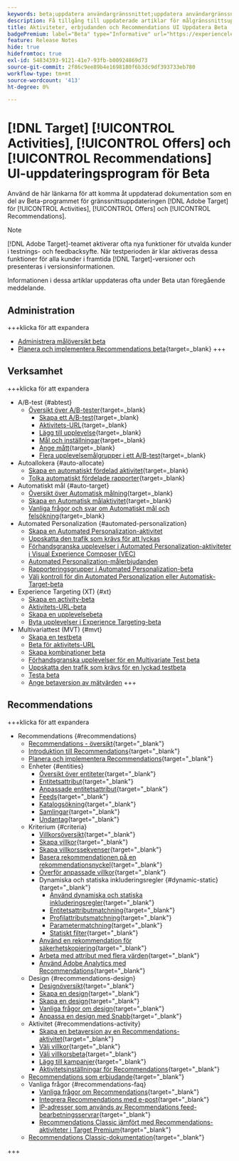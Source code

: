 ```yaml
---
keywords: beta;uppdatera användargränssnittet;uppdatera användargränssnittet;
description: Få tillgång till uppdaterade artiklar för målgränssnittsuppdateringen för aktiviteter, erbjudanden och Recommendations
title: Aktiviteter, erbjudanden och Recommendations UI Uppdatera Beta
badgePremium: label="Beta" type="Informative" url="https://experienceleague.adobe.com/docs/target/using/introduction/intro.html?lang=en#beta newtab=true" tooltip="Läs mer om programmet  [!DNL Target] Beta."
feature: Release Notes
hide: true
hidefromtoc: true
exl-id: 54834393-9121-41e7-93fb-b00924869d73
source-git-commit: 2f86c9ee89b4e1698180f6b3dc9df393733eb780
workflow-type: tm+mt
source-wordcount: '413'
ht-degree: 0%

---
```


# [!DNL Target] [!UICONTROL Activities], [!UICONTROL Offers] och [!UICONTROL Recommendations] UI-uppdateringsprogram för Beta

Använd de här länkarna för att komma åt uppdaterad dokumentation som en del av Beta-programmet för gränssnittsuppdateringen [!DNL Adobe Target] för [!UICONTROL Activities], [!UICONTROL Offers] och [!UICONTROL Recommendations].

>[!NOTE]
>
>[!DNL Adobe Target]-teamet aktiverar ofta nya funktioner för utvalda kunder i testnings- och feedbacksyfte. När testperioden är klar aktiveras dessa funktioner för alla kunder i framtida [!DNL Target]-versioner och presenteras i versionsinformationen.
>
>Informationen i dessa artiklar uppdateras ofta under Beta utan föregående meddelande.

## Administration

+++klicka för att expandera

* [Administrera målöversikt beta](administrating-target/administrating-target-beta.md)
* [Planera och implementera Recommendations beta](https://experienceleague.adobe.com/en/docs/target-dev/developer/recommendations-beta){target=_blank}
+++

## Verksamhet

+++klicka för att expandera

* A/B-test {#abtest}
   * [Översikt över A/B-tester](c-activities/t-test-ab/test-ab-beta.md){target=_blank}
      * [Skapa ett A/B-test](c-activities/t-test-ab/t-test-create-ab/test-create-ab-beta.md){target=_blank}
      * [Aktivitets-URL](c-activities/t-test-ab/t-test-create-ab/ab-activity-url-beta.md){target=_blank}
      * [Lägg till upplevelse](c-activities/t-test-ab/t-test-create-ab/ab-add-experience-beta.md){target=_blank}
      * [Mål och inställningar](c-activities/t-test-ab/t-test-create-ab/ab-goals-and-settings-beta.md){target=_blank}
      * [Ange mått](c-activities/t-test-ab/t-test-create-ab/ab-set-metrics-beta.md){target=_blank}
      * [Flera upplevelsemålgrupper i ett A/B-test](c-activities/t-test-ab/t-test-create-ab/target-experience-to-multiple-audiences-beta.md){target=_blank}
* Autoallokera {#auto-allocate}
   * [Skapa en automatiskt fördelad aktivitet](/help/main/c-activities/automated-traffic-allocation/create-auto-allocate-activity-beta.md){target=_blank}
   * [Tolka automatiskt fördelade rapporter](c-activities/automated-traffic-allocation/determine-winner-beta.md){target=_blank}
* Automatiskt mål {#auto-target}
   * [Översikt över Automatisk målning](/help/main/c-activities/auto-target/auto-target-to-optimize-beta.md){target=_blank}
   * [Skapa en Automatisk målaktivitet](/help/main/c-activities/auto-target/create-auto-target-beta.md){target=_blank}
   * [Vanliga frågor och svar om Automatiskt mål och felsökning](/help/main/c-activities/auto-target/auto-target-troubleshooting-faqs.md){target=_blank}
* Automated Personalization {#automated-personalization}
   * [Skapa en Automated Personalization-aktivitet](/help/main/c-activities/t-automated-personalization/create-ap-activity-beta.md)
   * [Uppskatta den trafik som krävs för att lyckas](https://experienceleague.adobe.com/en/docs/target/using/activities/automated-personalization/ap-traffic-estimator-beta)
   * [Förhandsgranska upplevelser i Automated Personalization-aktiviteter i Visual Experience Composer (VEC)](https://experienceleague.adobe.com/en/docs/target/using/activities/automated-personalization/ap-preview-experiences-beta)
   * [Automated Personalization-målerbjudanden](https://experienceleague.adobe.com/en/docs/target/using/activities/automated-personalization/ap-target-offers)
   * [Rapporteringsgrupper i Automated Personalization-beta](/help/main/c-activities/t-automated-personalization/offer-reporting-groups-in-automated-personalization-beta.md)
   * [Välj kontroll för din Automated Personalization eller Automatisk-Target-beta](c-activities/t-automated-personalization/experience-as-control-beta.md)
* Experience Targeting (XT) {#xt}
   * [Skapa en activity-beta](c-activities/t-experience-target/t-xt-create/xt-create-beta.md)
   * [Aktivitets-URL-beta](c-activities/t-experience-target/t-xt-create/xt-activity-url-beta.md)
   * [Skapa en upplevelsebeta](c-activities/t-experience-target/t-xt-create/xt-add-experience-beta.md)
   * [Byta upplevelser i Experience Targeting-beta](c-activities/t-experience-target/t-xt-create/xt-switching-experiences-beta.md)
* Multivariattest (MVT) {#mvt}
   * [Skapa en testbeta](c-activities/c-multivariate-testing/t-create-multivariate-test/create-multivariate-test-beta.md)
   * [Beta för aktivitets-URL](c-activities/c-multivariate-testing/t-create-multivariate-test/url-beta.md)
   * [Skapa kombinationer beta](c-activities/c-multivariate-testing/t-create-multivariate-test/add-offers-beta.md)
   * [Förhandsgranska upplevelser för en Multivariate Test beta](c-activities/c-multivariate-testing/t-create-multivariate-test/preview-experiences-beta.md)
   * [Uppskatta den trafik som krävs för en lyckad testbeta](c-activities/c-multivariate-testing/t-create-multivariate-test/traffic-estimator-beta.md)
   * [Testa beta](c-activities/c-multivariate-testing/t-create-multivariate-test/test-summary-beta.md)
   * [Ange betaversion av mätvärden](c-activities/c-multivariate-testing/t-create-multivariate-test/mvt-set-metrics-beta.md)
+++

## Recommendations

+++klicka för att expandera

* Recommendations {#recommendations}
   * [Recommendations - översikt](c-recommendations/recommendations.md){target="_blank"}
   * [Introduktion till Recommendations](c-recommendations/introduction-to-recommendations.md){target="_blank"}
   * [Planera och implementera Recommendations](c-recommendations/plan-implement.md){target="_blank"}
   * Enheter {#entities}
      * [Översikt över entiteter](c-recommendations/c-products/products.md){target="_blank"}
      * [Entitetsattribut](c-recommendations/c-products/entity-attributes.md){target="_blank"}
      * [Anpassade entitetsattribut](c-recommendations/c-products/custom-entity-attributes.md){target="_blank"}
      * [Feeds](/help/main/c-recommendations/c-products/feeds-beta.md){target="_blank"}
      * [Katalogsökning](/help/main/c-recommendations/c-products/catalog-search-beta.md){target="_blank"}
      * [Samlingar](/help/main/c-recommendations/c-products/collections-beta.md){target="_blank"}
      * [Undantag](/help/main/c-recommendations/c-products/exclusions-beta.md){target="_blank"}
   * Kriterium {#criteria}
      * [Villkorsöversikt](/help/main/c-recommendations/c-algorithms/algorithms-beta.md){target="_blank"}
      * [Skapa villkor](/help/main/c-recommendations/c-algorithms/create-new-algorithm-beta.md){target="_blank"}
      * [Skapa villkorssekvenser](/help/main/c-recommendations/c-algorithms/create-criteria-sequence-beta.md){target="_blank"}
      * [Basera rekommendationen på en rekommendationsnyckel](/help/main/c-recommendations/c-algorithms/base-the-recommendation-on-a-recommendation-key-beta.md){target="_blank"}
      * [Överför anpassade villkor](/help/main/c-recommendations/c-algorithms/recommendations-csv-beta.md){target="_blank"}
      * Dynamiska och statiska inkluderingsregler {#dynamic-static}{target="_blank"}
         * [Använd dynamiska och statiska inkluderingsregler](/help/main/c-recommendations/c-algorithms/use-dynamic-and-static-inclusion-rules-beta.md){target="_blank"}
         * [Entitetsattributmatchning](/help/main/c-recommendations/c-algorithms/entity-attribute-matching-beta.md){target="_blank"}
         * [Profilattributsmatchning](/help/main/c-recommendations/c-algorithms/profile-attribute-matching-beta.md){target="_blank"}
         * [Parametermatchning](/help/main/c-recommendations/c-algorithms/parameter-matching-beta.md){target="_blank"}
         * [Statiskt filter](/help/main/c-recommendations/c-algorithms/static-value-beta.md){target="_blank"}
      * [Använd en rekommendation för säkerhetskopiering](/help/main/c-recommendations/c-algorithms/backup-recs-beta.md){target="_blank"}
      * [Arbeta med attribut med flera värden](/help/main/c-recommendations/c-algorithms/work-with-multi-value-attributes-beta.md){target="_blank"}
      * [Använd Adobe Analytics med Recommendations](/help/main/c-recommendations/c-algorithms/use-adobe-analytics-with-recommendations-beta.md){target="_blank"}
   * Design {#recommendations-design}
      * [Designöversikt](c-recommendations/c-design-overview/design-overview.md){target="_blank"}
      * [Skapa en design](c-recommendations/c-design-overview/create-design.md){target="_blank"}
      * [Skapa en design](/help/main/c-recommendations/c-design-overview/create-design-beta.md){target="_blank"}
      * [Vanliga frågor om design](c-recommendations/c-design-overview/template-faq.md){target="_blank"}
      * [Anpassa en design med Snabb](c-recommendations/c-design-overview/customizing-a-template.md){target="_blank"}
   * Aktivitet {#recommendations-activity}
      * [Skapa en betaversion av en Recommendations-aktivitet](c-recommendations/t-create-recs-activity/create-recs-activity-beta.md){target="_blank"}
      * [Välj villkor](c-recommendations/t-create-recs-activity/algo-select-recs.md){target="_blank"}
      * [Välj villkorsbeta](/help/main/c-recommendations/t-create-recs-activity/algo-select-rec-beta.md){target="_blank"}
      * [Lägg till kampanjer](c-recommendations/t-create-recs-activity/adding-promotions.md){target="_blank"}
      * [Aktivitetsinställningar för Recommendations](c-recommendations/t-create-recs-activity/recs-activity-settings.md){target="_blank"}
   * [Recommendations som erbjudande](c-recommendations/recommendations-as-an-offer.md){target="_blank"}
   * Vanliga frågor {#recommendations-faq}
      * [Vanliga frågor om Recommendations](c-recommendations/c-recommendations-faq/recommendations-faq.md){target="_blank"}
      * [Integrera Recommendations med e-post](c-recommendations/c-recommendations-faq/integrating-recs-email.md){target="_blank"}
      * [IP-adresser som används av Recommendations feed-bearbetningsservrar](c-recommendations/c-recommendations-faq/ip-addresses-marketing-cloud.md){target="_blank"}
      * [Recommendations Classic jämfört med Recommendations-aktiviteter i Target Premium](c-recommendations/c-recommendations-faq/recommendations-classic-versus-recommendations-activities-target-premium.md){target="_blank"}
   * [Recommendations Classic-dokumentation](/help/main/c-recommendations/recommendations-classic-documentaton.md){target="_blank"}

+++
